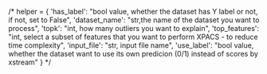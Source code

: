 /*
helper = {
'has_label': "bool value, whether the dataset has Y label or not, if not, set to False",
'dataset_name': "str,the name of the dataset you want to process",
'topk': "int, how many outliers you want to explain",
'top_features': "int, select a subset of features that you want to perform XPACS - to reduce time complexity",
'input_file': "str, input file name",
'use_label': "bool value, whether the dataset want to use its own predicion (0/1) instead of scores by xstream"
}
*/